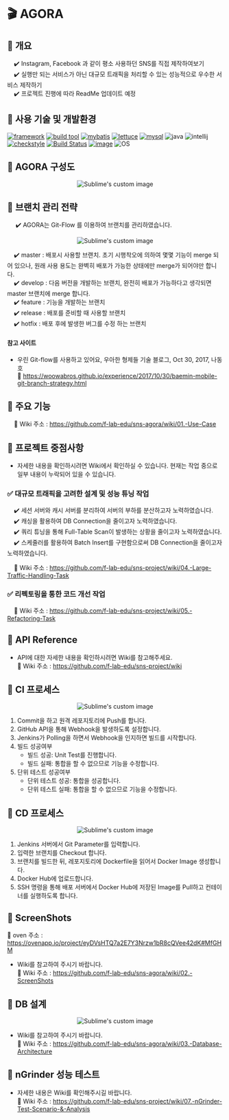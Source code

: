 # :clapper: AGORA

## :pushpin: 개요

&nbsp;&nbsp;&nbsp;&nbsp;:heavy_check_mark: Instagram, Facebook 과 같이 평소 사용하던 SNS를 직접 제작하여보기    
&nbsp;&nbsp;&nbsp;&nbsp;:heavy_check_mark: 실행만 되는 서비스가 아닌 대규모 트래픽을 처리할 수 있는 성능적으로 우수한 서비스 제작하기    
&nbsp;&nbsp;&nbsp;&nbsp;:heavy_check_mark: 프로젝트 진행에 따라 ReadMe 업데이트 예정      

## :pushpin: 사용 기술 및 개발환경

[![framework](https://img.shields.io/badge/spring%20boot-2.2.2-yellowgreen)](https://github.com/spring-projects/spring-boot/wiki/Spring-Boot-2.2-Release-Notes) [![build tool](https://img.shields.io/badge/maven-2.5.3-orange)](https://maven.apache.org/) [![mybatis](https://img.shields.io/badge/MyBatis-3.5.4-blue)](https://mybatis.org/mybatis-3/ko/index.html) [![lettuce](https://img.shields.io/badge/lettuce-5.2.1-brightgreen)](https://lettuce.io/) [![mysql](https://img.shields.io/badge/MySQL-8.0-blue)](https://dev.mysql.com/doc/refman/8.0/en/) ![java](https://img.shields.io/badge/open--jdk-8-brightgreen) ![intellij](https://img.shields.io/badge/IntelliJ-3.0-orange) [![checkstyle](https://img.shields.io/badge/codestyle-Google%20CheckStyle-yellow)](https://checkstyle.sourceforge.io/google_style.html) [![Build Status](https://img.shields.io/badge/build-passing-green)](http://27.96.135.12:8080/job/agora-ci/job/issue%252F87/) [![image](https://img.shields.io/badge/docker-latest-lightgrey)](https://hub.docker.com/r/tax1116/agora) ![OS](https://img.shields.io/badge/ubuntu-16.04-red)    

## :pushpin: AGORA 구성도

<p align="center">
  <img src="https://user-images.githubusercontent.com/54772162/101143570-6b4b8500-365a-11eb-8b8e-64c5c756aaef.PNG?raw=true" alt="Sublime's custom image"/>
</p>

## :pushpin: 브랜치 관리 전략

&nbsp;&nbsp;&nbsp;&nbsp; :heavy_check_mark: AGORA는 Git-Flow 를 이용하여 브랜치를 관리하였습니다.

<p align="center">
  <img src="https://user-images.githubusercontent.com/54772162/101170794-45d27180-3682-11eb-8c42-6f4bf8ec73c9.PNG?raw=true" alt="Sublime's custom image"/>
</p>

&nbsp;&nbsp;&nbsp;&nbsp;:heavy_check_mark: master : 배포시 사용할 브랜치. 초기 시행착오에 의하여 몇몇 기능이 merge 되어 있으나, 원래 사용 용도는 완벽히 배포가 가능한 상태에만 merge가 되어야만 합니다.        
&nbsp;&nbsp;&nbsp;&nbsp;:heavy_check_mark: develop : 다음 버전을 개발하는 브랜치, 완전히 배포가 가능하다고 생각되면 master 브랜치에 merge 합니다.    
&nbsp;&nbsp;&nbsp;&nbsp;:heavy_check_mark: feature : 기능을 개발하는 브랜치    
&nbsp;&nbsp;&nbsp;&nbsp;:heavy_check_mark: release : 배포를 준비할 때 사용할 브랜치    
&nbsp;&nbsp;&nbsp;&nbsp;:heavy_check_mark: hotfix : 배포 후에 발생한 버그를 수정 하는 브랜치    

#### 참고 사이트

* 우린 Git-flow를 사용하고 있어요, 우아한 형제들 기술 블로그, Oct 30, 2017, 나동호  
:bookmark_tabs: https://woowabros.github.io/experience/2017/10/30/baemin-mobile-git-branch-strategy.html

## :pushpin: 주요 기능
&nbsp;&nbsp;&nbsp;&nbsp;:bookmark_tabs: Wiki 주소 : https://github.com/f-lab-edu/sns-agora/wiki/01.-Use-Case

## :pushpin: 프로젝트 중점사항

* 자세한 내용을 확인하시려면 Wiki에서 확인하실 수 있습니다.
현재는 작업 중으로 일부 내용이 누락되어 있을 수 있습니다.

### :white_check_mark: 대규모 트래픽을 고려한 설계 및 성능 튜닝 작업

&nbsp;&nbsp;&nbsp;&nbsp;:heavy_check_mark: 세션 서버와 캐시 서버를 분리하여 서버의 부하를 분산하고자 노력하였습니다.    
&nbsp;&nbsp;&nbsp;&nbsp;:heavy_check_mark: 캐싱을 활용하여 DB Connection을 줄이고자 노력하였습니다.    
&nbsp;&nbsp;&nbsp;&nbsp;:heavy_check_mark: 쿼리 튜닝을 통해 Full-Table Scan이 발생하는 상황을 줄이고자 노력하였습니다.    
&nbsp;&nbsp;&nbsp;&nbsp;:heavy_check_mark: 스케줄러를 활용하여 Batch Insert를 구현함으로써 DB Connection을 줄이고자 노력하였습니다.    

&nbsp;&nbsp;&nbsp;&nbsp;:bookmark_tabs: Wiki 주소 : https://github.com/f-lab-edu/sns-project/wiki/04.-Large-Traffic-Handling-Task

### :white_check_mark: 리펙토링을 통한 코드 개선 작업

&nbsp;&nbsp;&nbsp;&nbsp;:bookmark_tabs: Wiki 주소 : https://github.com/f-lab-edu/sns-project/wiki/05.-Refactoring-Task

## :pushpin: API Reference

* API에 대한 자세한 내용을 확인하시려면 Wiki를 참고해주세요.    
:bookmark_tabs: Wiki 주소 : https://github.com/f-lab-edu/sns-project/wiki

## :pushpin: CI 프로세스

<p align="center">
  <img src="https://user-images.githubusercontent.com/54772162/101181687-8802af80-3690-11eb-9021-a00ad12c05bf.PNG?raw=true" alt="Sublime's custom image"/>
</p>

1. Commit을 하고 원격 레포지토리에 Push를 합니다.    
2. GitHub API을 통해 Webhook을 발생하도록 설정합니다.    
3. Jenkins가 Polling을 하면서 Webhook을 인지하면 빌드를 시작합니다.    
4. 빌드 성공여부
    * 빌드 성공: Unit Test를 진행합니다.   
    * 빌드 실패: 통합을 할 수 없으므로 기능을 수정합니다.    
5. 단위 테스트 성공여부
    * 단위 테스트 성공: 통합을 성공합니다.    
    * 단위 테스트 실패: 통합을 할 수 없으므로 기능을 수정합니다.    

## :pushpin: CD 프로세스

<p align="center">
  <img src="https://user-images.githubusercontent.com/54772162/101178161-01e46a00-368c-11eb-844c-9572a2e23f35.PNG?raw=true" alt="Sublime's custom image"/>
</p>

1. Jenkins 서버에서 Git Parameter를 입력합니다.
2. 입력한 브랜치를 Checkout 합니다.
3. 브랜치를 빌드한 뒤, 레포지토리에 Dockerfile을 읽어서 Docker Image 생성합니다.
4. Docker Hub에 업로드합니다.
5. SSH 명령을 통해 배포 서버에서 Docker Hub에 저장된 Image를 Pull하고 컨테이너를 실행하도록 합니다.

## :pushpin: ScreenShots

:bookmark_tabs: oven 주소 : https://ovenapp.io/project/eyDVsHTQ7a2E7Y3Nrzw1bR8cQVee42dK#MfGHM

* Wiki를 참고하여 주시기 바랍니다.  
:bookmark_tabs: Wiki 주소 : https://github.com/f-lab-edu/sns-agora/wiki/02.-ScreenShots

## :pushpin: DB 설계

<p align="center">
  <img src="https://user-images.githubusercontent.com/54772162/101273276-09645a00-37d7-11eb-9039-482cdb499b39.PNG?raw=true" alt="Sublime's custom image"/>
</p>

* Wiki를 참고하여 주시기 바랍니다.  
:bookmark_tabs: Wiki 주소 : https://github.com/f-lab-edu/sns-agora/wiki/03.-Database-Architecture

## :pushpin: nGrinder 성능 테스트
* 자세한 내용은 Wiki를 확인해주시길 바랍니다.    
:bookmark_tabs: Wiki 주소 : https://github.com/f-lab-edu/sns-project/wiki/07.-nGrinder-Test-Scenario-&-Analysis
